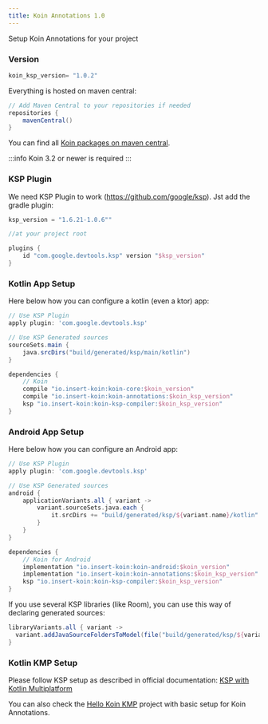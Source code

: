 ```yaml
---
title: Koin Annotations 1.0
---
```


Setup Koin Annotations for your project 

### Version

```groovy
koin_ksp_version= "1.0.2"
```

Everything is hosted on maven central:

```groovy
// Add Maven Central to your repositories if needed
repositories {
	mavenCentral()    
}
```

You can find all [Koin packages on maven central](https://search.maven.org/search?q=io.insert-koin).

:::info
 Koin 3.2 or newer is required
:::

### KSP Plugin

We need KSP Plugin to work (https://github.com/google/ksp). Jst add the gradle plugin:

```groovy
ksp_version = "1.6.21-1.0.6""
```

```groovy
//at your project root

plugins {
    id "com.google.devtools.ksp" version "$ksp_version"
}
```

### Kotlin App Setup

Here below how you can configure a kotlin (even a ktor) app:

```groovy
// Use KSP Plugin
apply plugin: 'com.google.devtools.ksp'

// Use KSP Generated sources
sourceSets.main {
    java.srcDirs("build/generated/ksp/main/kotlin")
}

dependencies {
    // Koin
    compile "io.insert-koin:koin-core:$koin_version"
    compile "io.insert-koin:koin-annotations:$koin_ksp_version"
    ksp "io.insert-koin:koin-ksp-compiler:$koin_ksp_version"
}
```

### Android App Setup

Here below how you can configure an Android app:

```groovy
// Use KSP Plugin
apply plugin: 'com.google.devtools.ksp'

// Use KSP Generated sources
android {
    applicationVariants.all { variant ->
        variant.sourceSets.java.each {
            it.srcDirs += "build/generated/ksp/${variant.name}/kotlin"
        }
    }
}

dependencies {
    // Koin for Android
    implementation "io.insert-koin:koin-android:$koin_version"
    implementation "io.insert-koin:koin-annotations:$koin_ksp_version"
    ksp "io.insert-koin:koin-ksp-compiler:$koin_ksp_version"
}
```

If you use several KSP libraries (like Room), you can use this way of declaring generated sources:

```groovy
libraryVariants.all { variant ->
  variant.addJavaSourceFoldersToModel(file("build/generated/ksp/${variant.name}/kotlin"))
}
```

### Kotlin KMP Setup

Please follow KSP setup as described in official documentation: [KSP with Kotlin Multiplatform](https://kotlinlang.org/docs/ksp-multiplatform.html)

You can also check the [Hello Koin KMP](https://github.com/InsertKoinIO/hello-kmp/tree/annotations) project with basic setup for Koin Annotations.

